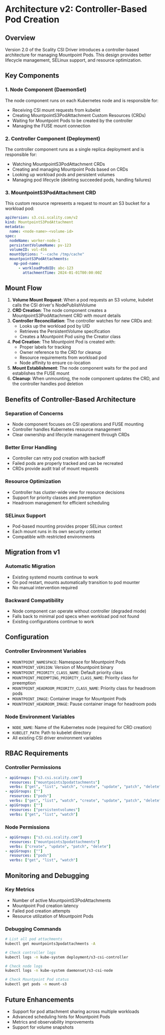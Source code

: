 # Architecture v2: Controller-Based Pod Creation

## Overview

Version 2.0 of the Scality CSI Driver introduces a controller-based architecture for managing Mountpoint Pods. This design provides better lifecycle management, SELinux support, and resource optimization.

## Key Components

### 1. Node Component (DaemonSet)
The node component runs on each Kubernetes node and is responsible for:
- Receiving CSI mount requests from kubelet
- Creating MountpointS3PodAttachment Custom Resources (CRDs)
- Waiting for Mountpoint Pods to be created by the controller
- Managing the FUSE mount connection

### 2. Controller Component (Deployment)
The controller component runs as a single replica deployment and is responsible for:
- Watching MountpointS3PodAttachment CRDs
- Creating and managing Mountpoint Pods based on CRDs
- Looking up workload pods and persistent volumes
- Managing pod lifecycle (deleting succeeded pods, handling failures)

### 3. MountpointS3PodAttachment CRD
This custom resource represents a request to mount an S3 bucket for a workload pod:
```yaml
apiVersion: s3.csi.scality.com/v2
kind: MountpointS3PodAttachment
metadata:
  name: <node-name>-<volume-id>
spec:
  nodeName: worker-node-1
  persistentVolumeName: pv-123
  volumeID: vol-456
  mountOptions: "--cache /tmp/cache"
  mountpointS3PodAttachments:
    mp-pod-name:
      - workloadPodUID: abc-123
        attachmentTime: 2024-01-01T00:00:00Z
```

## Mount Flow

1. **Volume Mount Request**: When a pod requests an S3 volume, kubelet calls the CSI driver's NodePublishVolume
2. **CRD Creation**: The node component creates a MountpointS3PodAttachment CRD with mount details
3. **Controller Reconciliation**: The controller watches for new CRDs and:
   - Looks up the workload pod by UID
   - Retrieves the PersistentVolume specification
   - Creates a Mountpoint Pod using the Creator class
4. **Pod Creation**: The Mountpoint Pod is created with:
   - Proper labels for tracking
   - Owner reference to the CRD for cleanup
   - Resource requirements from workload pod
   - Node affinity to ensure co-location
5. **Mount Establishment**: The node component waits for the pod and establishes the FUSE mount
6. **Cleanup**: When unmounting, the node component updates the CRD, and the controller handles pod deletion

## Benefits of Controller-Based Architecture

### Separation of Concerns
- Node component focuses on CSI operations and FUSE mounting
- Controller handles Kubernetes resource management
- Clear ownership and lifecycle management through CRDs

### Better Error Handling
- Controller can retry pod creation with backoff
- Failed pods are properly tracked and can be recreated
- CRDs provide audit trail of mount requests

### Resource Optimization
- Controller has cluster-wide view for resource decisions
- Support for priority classes and preemption
- Headroom management for efficient scheduling

### SELinux Support
- Pod-based mounting provides proper SELinux context
- Each mount runs in its own security context
- Compatible with restricted environments

## Migration from v1

### Automatic Migration
- Existing systemd mounts continue to work
- On pod restart, mounts automatically transition to pod mounter
- No manual intervention required

### Backward Compatibility
- Node component can operate without controller (degraded mode)
- Falls back to minimal pod specs when workload pod not found
- Existing configurations continue to work

## Configuration

### Controller Environment Variables
- `MOUNTPOINT_NAMESPACE`: Namespace for Mountpoint Pods
- `MOUNTPOINT_VERSION`: Version of Mountpoint binary
- `MOUNTPOINT_PRIORITY_CLASS_NAME`: Default priority class
- `MOUNTPOINT_PREEMPTING_PRIORITY_CLASS_NAME`: Priority class for preemption
- `MOUNTPOINT_HEADROOM_PRIORITY_CLASS_NAME`: Priority class for headroom pods
- `MOUNTPOINT_IMAGE`: Container image for Mountpoint Pods
- `MOUNTPOINT_HEADROOM_IMAGE`: Pause container image for headroom pods

### Node Environment Variables
- `NODE_NAME`: Name of the Kubernetes node (required for CRD creation)
- `KUBELET_PATH`: Path to kubelet directory
- All existing CSI driver environment variables

## RBAC Requirements

### Controller Permissions
```yaml
- apiGroups: ["s3.csi.scality.com"]
  resources: ["mountpoints3podattachments"]
  verbs: ["get", "list", "watch", "create", "update", "patch", "delete"]
- apiGroups: [""]
  resources: ["pods"]
  verbs: ["get", "list", "watch", "create", "update", "patch", "delete"]
- apiGroups: [""]
  resources: ["persistentvolumes"]
  verbs: ["get", "list", "watch"]
```

### Node Permissions
```yaml
- apiGroups: ["s3.csi.scality.com"]
  resources: ["mountpoints3podattachments"]
  verbs: ["create", "update", "patch", "delete"]
- apiGroups: [""]
  resources: ["pods"]
  verbs: ["get", "list", "watch"]
```

## Monitoring and Debugging

### Key Metrics
- Number of active MountpointS3PodAttachments
- Mountpoint Pod creation latency
- Failed pod creation attempts
- Resource utilization of Mountpoint Pods

### Debugging Commands
```bash
# List all pod attachments
kubectl get mountpoints3podattachments -A

# Check controller logs
kubectl logs -n kube-system deployment/s3-csi-controller

# Check node logs
kubectl logs -n kube-system daemonset/s3-csi-node

# Check Mountpoint Pod status
kubectl get pods -n mount-s3
```

## Future Enhancements

- Support for pod attachment sharing across multiple workloads
- Advanced scheduling hints for Mountpoint Pods
- Metrics and observability improvements
- Support for volume snapshots